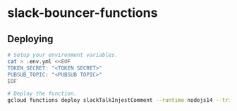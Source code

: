 # slack-bouncer-functions

## Deploying

```sh
# Setup your environment variables.
cat > .env.yml <<EOF
TOKEN_SECRET: "<TOKEN SECRET>"
PUBSUB_TOPIC: "<PUBSUB TOPIC>"
EOF

# Deploy the function.
gcloud functions deploy slackTalkInjestComment --runtime nodejs14 --trigger-http --allow-unauthenticated --env-vars-file=.env.yml --source .
```
